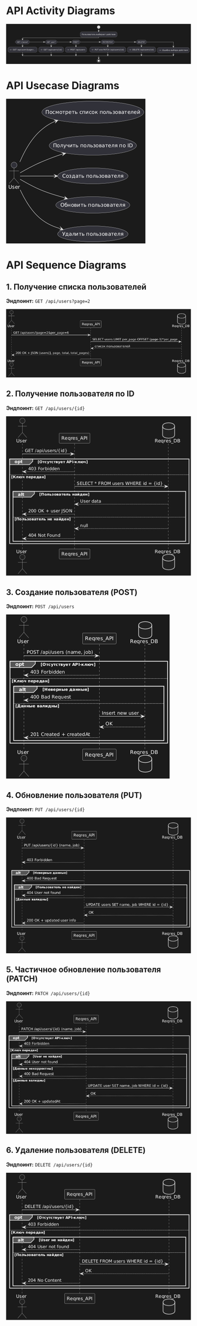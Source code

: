 # API Activity Diagrams

![activity_api](./activity/activity_API.png)

# API Usecase Diagrams

![usecase_diagram](./usecase/usecase_diagram.png)

# API Sequence Diagrams

## 1. Получение списка пользователей

**Эндпоинт:** `GET /api/users?page=2`

![get_users](./sequence/get_users.png)

## 2. Получение пользователя по ID

**Эндпоинт:** `GET /api/users/{id}`

![get_users](./sequence/get_users{id}.png)

## 3. Создание пользователя (POST)

**Эндпоинт:** `POST /api/users`

![create_user](./sequence/create_user.png)

## 4. Обновление пользователя (PUT)

**Эндпоинт:** `PUT /api/users/{id}`

![replace_user](./sequence/replace_user.png)

## 5. Частичное обновление пользователя (PATCH)

**Эндпоинт:** `PATCH /api/users/{id}`

![update_user](./sequence/update_user.png)

## 6. Удаление пользователя (DELETE)

**Эндпоинт:** `DELETE /api/users/{id}`

![delete_user](./sequence/delete_user.png)
